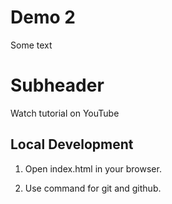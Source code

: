 # Demo 2

Some text

# Subheader

Watch tutorial on YouTube

## Local Development

1. Open index.html in your browser.

2. Use command for git and github.
